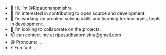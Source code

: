 - 👋 Hi, I’m @Ripsudhanpmishra
- 👀 I’m interested in contributing to open source and development.
- 🌱 I’m working on problem solving skills and learning technologies, hepls in development.
- 💞️ I’m looking to collaborate on the projects.
- 📫 can contect me at ripusudhanpmishra@gmail.com
- 😄 Pronouns: ...
- ⚡ Fun fact: ...

<!---
Ripsudhanpmishra/Ripsudhanpmishra is a ✨ special ✨ repository because its `README.md` (this file) appears on your GitHub profile.
You can click the Preview link to take a look at your changes.
--->
